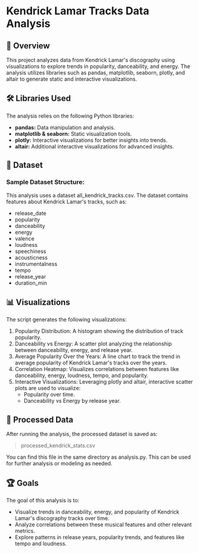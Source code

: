 # Kendrick Lamar Tracks Data Analysis
## 🚀 Overview
This project analyzes data from Kendrick Lamar's discography using visualizations to explore trends in popularity, danceability, and energy. The analysis utilizes libraries such as pandas, matplotlib, seaborn, plotly, and altair to generate static and interactive visualizations.

## 🛠 Libraries Used
The analysis relies on the following Python libraries:
- **pandas:** Data manipulation and analysis.
- **matplotlib & seaborn:** Static visualization tools.
- **plotly:** Interactive visualizations for better insights into trends.
- **altair:** Additional interactive visualizations for advanced insights.

## 📂 Dataset
### Sample Dataset Structure:
This analysis uses a dataset all_kendrick_tracks.csv. The dataset contains features about Kendrick Lamar's tracks, such as:

- release_date
- popularity
- danceability
- energy
- valence
- loudness
- speechiness
- acousticness
- instrumentalness
- tempo
- release_year
- duration_min

## 📊 Visualizations
The script generates the following visualizations:

1. Popularity Distribution: A histogram showing the distribution of track popularity.
2. Danceability vs Energy: A scatter plot analyzing the relationship between danceability, energy, and release year.
3. Average Popularity Over the Years: A line chart to track the trend in average popularity of Kendrick Lamar's tracks over the years.
4. Correlation Heatmap: Visualizes correlations between features like danceability, energy, loudness, tempo, and popularity.
5. Interactive Visualizations: Leveraging plotly and altair, interactive scatter plots are used to visualize:
   - Popularity over time.
   - Danceability vs Energy by release year.

## 💾 Processed Data
After running the analysis, the processed dataset is saved as:
> processed_kendrick_stats.csv

You can find this file in the same directory as analysis.py. This can be used for further analysis or modeling as needed.

## 🏆 Goals
The goal of this analysis is to:

- Visualize trends in danceability, energy, and popularity of Kendrick Lamar's discography tracks over time.
- Analyze correlations between these musical features and other relevant metrics.
- Explore patterns in release years, popularity trends, and features like tempo and loudness.
